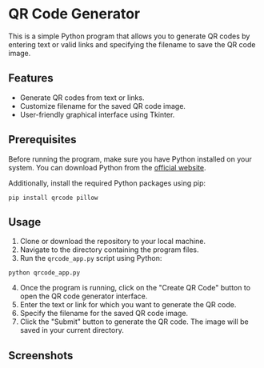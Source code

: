 
# QR Code Generator

This is a simple Python program that allows you to generate QR codes by entering text or valid links and specifying the filename to save the QR code image.

## Features

- Generate QR codes from text or links.
- Customize filename for the saved QR code image.
- User-friendly graphical interface using Tkinter.

## Prerequisites

Before running the program, make sure you have Python installed on your system. You can download Python from the [official website](https://www.python.org/downloads/).

Additionally, install the required Python packages using pip:

```
pip install qrcode pillow
```

## Usage

1. Clone or download the repository to your local machine.
2. Navigate to the directory containing the program files.
3. Run the `qrcode_app.py` script using Python:

```
python qrcode_app.py
```

4. Once the program is running, click on the "Create QR Code" button to open the QR code generator interface.
5. Enter the text or link for which you want to generate the QR code.
6. Specify the filename for the saved QR code image.
7. Click the "Submit" button to generate the QR code. The image will be saved in your current directory.

## Screenshots
